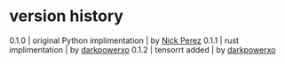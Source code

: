 # version history

0.1.0 | original Python implimentation | by  [Nick Perez](https://github.com/nkpz/DeLMAT)
0.1.1 | rust implimentation | by  [darkpowerxo](https://github.com/darkpowerxo/DeLMAT)
0.1.2 | tensorrt added | by  [darkpowerxo](https://github.com/darkpowerxo/DeLMAT)